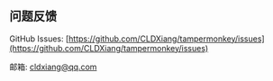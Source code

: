 # <!--SCRIPT_NAME-->

<!--SCRIPT_DETAIL-->

## 问题反馈

GitHub Issues: [https://github.com/CLDXiang/tampermonkey/issues](https://github.com/CLDXiang/tampermonkey/issues)

邮箱: <cldxiang@qq.com>
